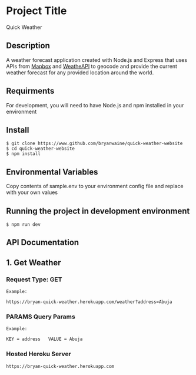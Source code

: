 # Project Title
Quick Weather

## Description
A weather forecast application created with Node.js and Express that uses APIs from [Mapbox](https://www.mapbox.com) and [WeatheAPI](https://www.weatherapi.com) to geocode and provide the current weather forecast for any provided location around the world.

## Requirments
For development, you will need to have Node.js and npm installed in your environment

## Install
    $ git clone https://www.github.com/bryanwaine/quick-weather-website
    $ cd quick-weather-website
    $ npm install
    
## Environmental Variables
Copy contents of sample.env to your environment config file and replace with your own values
  
## Running the project in development environment
    $ npm run dev
    
## API Documentation

## 1. Get Weather

### Request Type: GET
    Example:
    
    https://bryan-quick-weather.herokuapp.com/weather?address=Abuja
    
### PARAMS Query Params
    Example:
    
    KEY = address   VALUE = Abuja
    
### Hosted Heroku Server
    https://bryan-quick-weather.herokuapp.com
